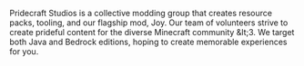 <!-- Copyright (c) 2023-2024 Pridecraft Studios & contributors
	 SPDX-License-Identifier: CC-BY-SA-4.0
	 https://git.pridecraft.gay/website/blob/HEAD/LICENSE-CC-BY-SA-4.0 -->

Pridecraft Studios is a collective modding group that creates resource packs, tooling, and our flagship mod, Joy.
Our team of volunteers strive to create prideful content for the diverse Minecraft community &amp;lt;3.
We target both Java and Bedrock editions, hoping to create memorable experiences for you.
